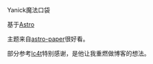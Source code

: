 Yanick魔法口袋

基于[Astro](https://astro.build/)

主题来自[astro-paper](https://astro-paper.pages.dev)很好看。

部分参考[lc4t](https://github.com/lc4t/lc4t.github.io)特别感谢，是他让我重燃做博客的想法。
